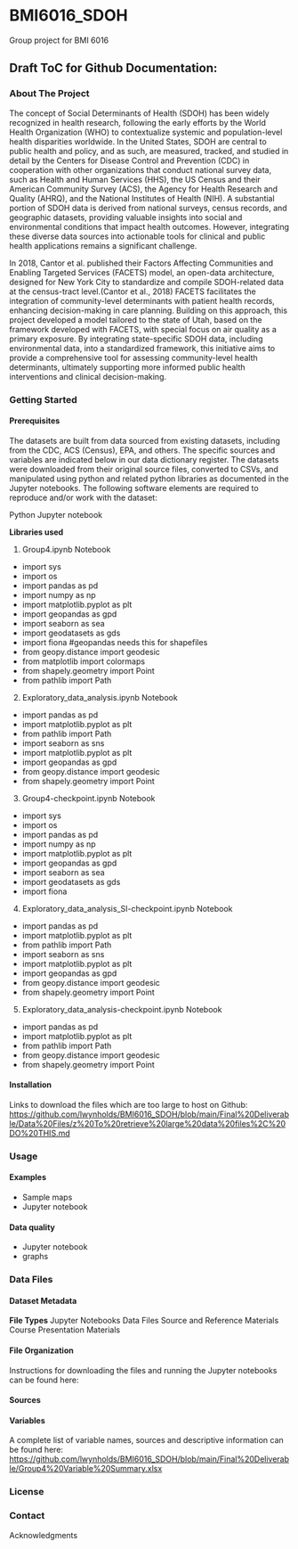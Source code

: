 # BMI6016_SDOH
Group project for BMI 6016

## Draft ToC for Github Documentation: 

### About The Project 

The concept of Social Determinants of Health (SDOH) has been widely recognized in health research, following the early efforts by the World Health Organization (WHO) to contextualize systemic and population-level health disparities worldwide. In the United States, SDOH are central to public health and policy, and as such, are measured, tracked, and studied in detail by the Centers for Disease Control and Prevention (CDC) in cooperation with other organizations that conduct national survey data, such as Health and Human Services (HHS), the US Census and their American Community Survey (ACS), the Agency for Health Research and Quality (AHRQ), and the National Institutes of Health (NIH). A substantial portion of SDOH data is derived from national surveys, census records, and geographic datasets, providing valuable insights into social and environmental conditions that impact health outcomes. However, integrating these diverse data sources into actionable tools for clinical and public health applications remains a significant challenge. 
 
In 2018, Cantor et al. published their Factors Affecting Communities and Enabling Targeted Services (FACETS) model, an open-data architecture, designed for New York City to standardize and compile SDOH-related data at the census-tract level.(Cantor et al., 2018) FACETS facilitates the integration of community-level determinants with patient health records, enhancing decision-making in care planning.  Building on this approach, this project developed a model tailored to the state of Utah, based on the framework developed with FACETS, with special focus on air quality as a primary exposure. By integrating state-specific SDOH data, including environmental data, into a standardized framework, this initiative aims to provide a comprehensive tool for assessing community-level health determinants, ultimately supporting more informed public health interventions and clinical decision-making. 

### Getting Started 

#### Prerequisites
The datasets are built from data sourced from existing datasets, including from the CDC, ACS (Census), EPA, and others. The specific sources and variables are indicated below in our data dictionary register. The datasets were downloaded from their original source files, converted to CSVs, and manipulated using python and related python libraries as documented in the Jupyter notebooks.  The following software elements are required to reproduce and/or work with the dataset: 

Python
Jupyter notebook


**Libraries used**
1. Group4.ipynb Notebook
- import sys 
- import os 
- import pandas as pd 
- import numpy as np 
- import matplotlib.pyplot as plt 
- import geopandas as gpd 
- import seaborn as sea 
- import geodatasets as gds 
- import fiona #geopandas needs this for shapefiles 
- from geopy.distance import geodesic 
- from matplotlib import colormaps 
- from shapely.geometry import Point 
- from pathlib import Path 

2. Exploratory_data_analysis.ipynb Notebook
- import pandas as pd 
- import matplotlib.pyplot as plt 
- from pathlib import Path 
- import seaborn as sns 
- import matplotlib.pyplot as plt 
- import geopandas as gpd 
- from geopy.distance import geodesic 
- from shapely.geometry import Point 

3. Group4-checkpoint.ipynb Notebook 
- import sys 
- import os 
- import pandas as pd 
- import numpy as np 
- import matplotlib.pyplot as plt 
- import geopandas as gpd 
- import seaborn as sea 
- import geodatasets as gds 
- import fiona 

4. Exploratory_data_analysis_SI-checkpoint.ipynb Notebook 
- import pandas as pd 
- import matplotlib.pyplot as plt 
- from pathlib import Path 
- import seaborn as sns 
- import matplotlib.pyplot as plt 
- import geopandas as gpd 
- from geopy.distance import geodesic 
- from shapely.geometry import Point 

5. Exploratory_data_analysis-checkpoint.ipynb Notebook 
- import pandas as pd 
- import matplotlib.pyplot as plt 
- from pathlib import Path 
- from geopy.distance import geodesic 
- from shapely.geometry import Point


#### Installation 

Links to download the files which are too large to host on Github: https://github.com/lwynholds/BMI6016_SDOH/blob/main/Final%20Deliverable/Data%20Files/z%20To%20retrieve%20large%20data%20files%2C%20DO%20THIS.md 

### Usage 

#### Examples 
- Sample maps
- Jupyter notebook 

#### Data quality 
- Jupyter notebook
- graphs 

### Data Files 

#### Dataset Metadata 

**File Types**
Jupyter Notebooks
Data Files
Source and Reference Materials
Course Presentation Materials

#### File Organization
Instructions for downloading the files and running the Jupyter notebooks can be found here:


#### Sources 

#### Variables
A complete list of variable names, sources and descriptive information can be found here:
https://github.com/lwynholds/BMI6016_SDOH/blob/main/Final%20Deliverable/Group4%20Variable%20Summary.xlsx 

### License 

### Contact 

Acknowledgments 
